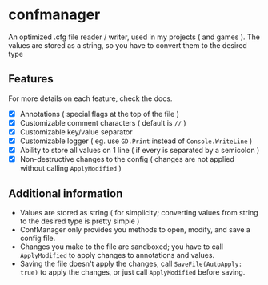 # confmanager

An optimized .cfg file reader / writer, used in my projects ( and games ).
The values are stored as a string, so you have to convert them to the desired type

## Features

For more details on each feature, check the docs.

- [x] Annotations ( special flags at the top of the file )
- [x] Customizable comment characters ( default is `//` )
- [x] Customizable key/value separator
- [x] Customizable logger ( eg. use `GD.Print` instead of `Console.WriteLine` )
- [x] Ability to store all values on 1 line ( if every is separated by a semicolon )
- [x] Non-destructive changes to the config ( changes are not applied without calling `ApplyModified` )

## Additional information

- Values are stored as string ( for simplicity; converting values from string to the desired type is pretty simple )
- ConfManager only provides you methods to open, modify, and save a config file.
- Changes you make to the file are sandboxed; you have to call `ApplyModified` to apply changes to annotations and values.
- Saving the file doesn't apply the changes, call `SaveFile(AutoApply: true)` to apply the changes, or just call `ApplyModified` before saving.
